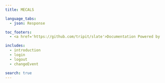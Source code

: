 ```yaml
---
title: MECALS

language_tabs:
  - json: Response

toc_footers:
  - <a href='https://github.com/tripit/slate'>Documentation Powered by Slate</a>

includes:
  - introduction
  - login
  - logout
  - changeEvent

search: true
---
```

